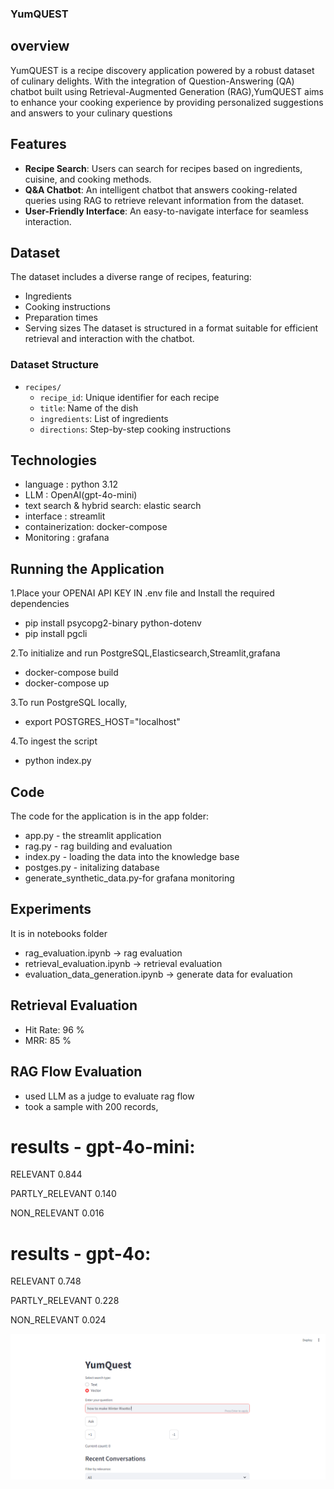 ### YumQUEST

## overview
YumQUEST is a recipe discovery application powered by a robust dataset of culinary delights. With the integration of Question-Answering (QA)
chatbot built using Retrieval-Augmented Generation (RAG),YumQUEST aims to enhance your cooking experience by providing personalized suggestions and answers to your culinary questions

## Features

- **Recipe Search**: Users can search for recipes based on ingredients, cuisine, and cooking methods.
- **Q&A Chatbot**: An intelligent chatbot that answers cooking-related queries using RAG to retrieve relevant information from the dataset.
- **User-Friendly Interface**: An easy-to-navigate interface for seamless interaction.

## Dataset

The dataset includes a diverse range of recipes, featuring:

- Ingredients
- Cooking instructions
- Preparation times
- Serving sizes
The dataset is structured in a format suitable for efficient retrieval and interaction with the chatbot.

### Dataset Structure

- `recipes/`
  - `recipe_id`: Unique identifier for each recipe
  - `title`: Name of the dish
  - `ingredients`: List of ingredients
  - `directions`: Step-by-step cooking instructions
 
## Technologies 
  - language : python 3.12
  - LLM : OpenAI(gpt-4o-mini)
  - text search & hybrid search: elastic search
  - interface : streamlit
  - containerization: docker-compose
  - Monitoring : grafana


  ## Running the Application

1.Place your OPENAI API KEY IN .env file and Install the required dependencies
 - pip install psycopg2-binary python-dotenv
 - pip install pgcli

2.To initialize and run PostgreSQL,Elasticsearch,Streamlit,grafana
   - docker-compose build
   - docker-compose up

3.To run PostgreSQL locally,
   -  export POSTGRES_HOST="localhost"

4.To ingest the script
   -  python index.py
     
  ## Code
The code for the application is in the app folder:

- app.py - the streamlit application
- rag.py - rag building and evaluation
- index.py - loading the data into the knowledge base
- postges.py - initalizing database
- generate_synthetic_data.py-for grafana monitoring

## Experiments
  It is in notebooks folder
  - rag_evaluation.ipynb ->  rag evaluation
  - retrieval_evaluation.ipynb -> retrieval evaluation
  - evaluation_data_generation.ipynb -> generate data for evaluation

## Retrieval Evaluation
  - Hit Rate: 96 %
  - MRR: 85 %

## RAG Flow Evaluation
 - used LLM as a judge to evaluate rag flow
 - took a sample with 200 records, 
 
 # results - gpt-4o-mini:
 
 RELEVANT           0.844
 
 PARTLY_RELEVANT    0.140
 
 NON_RELEVANT       0.016
 

# results - gpt-4o:

RELEVANT           0.748

PARTLY_RELEVANT    0.228

NON_RELEVANT       0.024

![Alt text](https://github.com/slv-ai/YumQuest/blob/main/img1.png)




